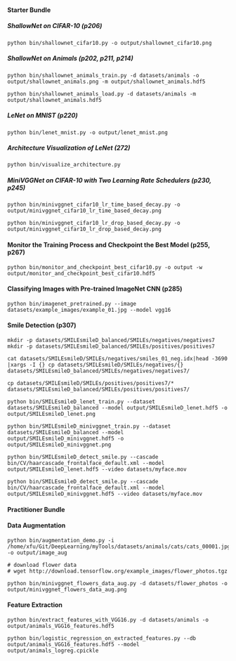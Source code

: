 #### Starter Bundle

##### ShallowNet on CIFAR-10 (p206)
```
python bin/shallownet_cifar10.py -o output/shallownet_cifar10.png
```

##### ShallowNet on Animals (p202, p211, p214)
```
python bin/shallownet_animals_train.py -d datasets/animals -o output/shallownet_animals.png -m output/shallownet_animals.hdf5

python bin/shallownet_animals_load.py -d datasets/animals -m output/shallownet_animals.hdf5
```

##### LeNet on MNIST (p220)
```
python bin/lenet_mnist.py -o output/lenet_mnist.png
```

##### Architecture Visualization of LeNet (272)
```
python bin/visualize_architecture.py
```

##### MiniVGGNet on CIFAR-10 with Two Learning Rate Schedulers (p230, p245)
```
python bin/minivggnet_cifar10_lr_time_based_decay.py -o output/minivggnet_cifar10_lr_time_based_decay.png

python bin/minivggnet_cifar10_lr_drop_based_decay.py -o output/minivggnet_cifar10_lr_drop_based_decay.png
```

#### Monitor the Training Process and Checkpoint the Best Model (p255, p267)
```
python bin/monitor_and_checkpoint_best_cifar10.py -o output -w output/monitor_and_checkpoint_best_cifar10.hdf5
```

#### Classifying Images with Pre-trained ImageNet CNN (p285)
```
python bin/imagenet_pretrained.py --image datasets/example_images/example_01.jpg --model vgg16
```

#### Smile Detection (p307)
``` 
mkdir -p datasets/SMILEsmileD_balanced/SMILEs/negatives/negatives7
mkdir -p datasets/SMILEsmileD_balanced/SMILEs/positives/positives7

cat datasets/SMILEsmileD/SMILEs/negatives/smiles_01_neg.idx|head -3690 |xargs -I {} cp datasets/SMILEsmileD/SMILEs/negatives/{} datasets/SMILEsmileD_balanced/SMILEs/negatives/negatives7/

cp datasets/SMILEsmileD/SMILEs/positives/positives7/* datasets/SMILEsmileD_balanced/SMILEs/positives/positives7/

python bin/SMILEsmileD_lenet_train.py --dataset datasets/SMILEsmileD_balanced --model output/SMILEsmileD_lenet.hdf5 -o output/SMILEsmileD_lenet.png

python bin/SMILEsmileD_minivggnet_train.py --dataset datasets/SMILEsmileD_balanced --model output/SMILEsmileD_minivggnet.hdf5 -o output/SMILEsmileD_minivggnet.png

python bin/SMILEsmileD_detect_smile.py --cascade bin/CV/haarcascade_frontalface_default.xml --model output/SMILEsmileD_lenet.hdf5 --video datasets/myface.mov

python bin/SMILEsmileD_detect_smile.py --cascade bin/CV/haarcascade_frontalface_default.xml --model output/SMILEsmileD_minivggnet.hdf5 --video datasets/myface.mov
```


#### Practitioner Bundle
#### Data Augmentation
```
python bin/augmentation_demo.py -i /home/xfu/Git/DeepLearning/myTools/datasets/animals/cats/cats_00001.jpg -o output/image_aug

# download flower data
# wget http://download.tensorflow.org/example_images/flower_photos.tgz

python bin/minivggnet_flowers_data_aug.py -d datasets/flower_photos -o output/minivggnet_flowers_data_aug.png
```

#### Feature Extraction
```
python bin/extract_features_with_VGG16.py -d datasets/animals -o output/animals_VGG16_features.hdf5

python bin/logistic_regression_on_extracted_features.py --db output/animals_VGG16_features.hdf5 --model output/animals_logreg.cpickle
```
